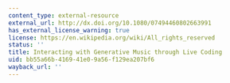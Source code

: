 ```yaml
---
content_type: external-resource
external_url: http://dx.doi.org/10.1080/07494460802663991
has_external_license_warning: true
license: https://en.wikipedia.org/wiki/All_rights_reserved
status: ''
title: Interacting with Generative Music through Live Coding
uid: bb55a66b-4169-41e0-9a56-f129ea207bf6
wayback_url: ''
---
```

